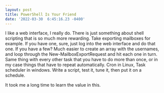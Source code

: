 ```yaml
--- 
layout: post 
title: PowerShell Is Your Friend 
date: '2022-03-30  6:45:16.23 -0400' 
--- 
```

I like a web interface, I really do. There is just something about shell scripting that is so much more rewarding. Take 
exporting mailboxes for example. If you have one, sure, just log into the web interface and do that one. If you have a few? 
Much easier to create an array with the usernames, and loop through the New-MailboxExportRequest and hit each one in turn. 
Same thing with every other task that you have to do more than once, or in my case things that have to repeat automatically. 
Cron in Linux, Task scheduler in windows. Write a script, test it, tune it, then put it on a schedule. 

It took me a long time to learn the value in this. 
